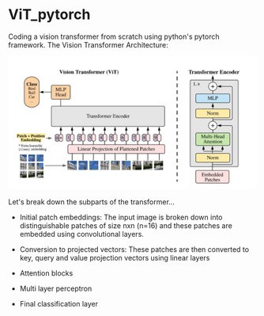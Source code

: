 # ViT_pytorch
Coding a vision transformer from scratch using python's pytorch framework.
The Vision Transformer Architecture:

![img](dependencies/vit_arch.jpg)

Let's break down the subparts of the transformer...

* Initial patch embeddings: The input image is broken down into distinguishable patches of size nxn (n=16) and these patches are embedded using convolutional layers.
 
* Conversion to projected vectors: These patches are then converted to key, query and value projection vectors using linear layers

* Attention blocks

* Multi layer perceptron

* Final classification layer


